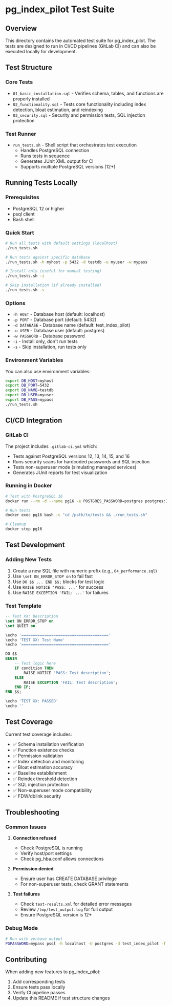 # pg_index_pilot Test Suite

## Overview

This directory contains the automated test suite for pg_index_pilot. The tests are designed to run in CI/CD pipelines (GitLab CI) and can also be executed locally for development.

## Test Structure

### Core Tests
- `01_basic_installation.sql` - Verifies schema, tables, and functions are properly installed
- `02_functionality.sql` - Tests core functionality including index detection, bloat estimation, and reindexing
- `03_security.sql` - Security and permission tests, SQL injection protection

### Test Runner
- `run_tests.sh` - Shell script that orchestrates test execution
  - Handles PostgreSQL connection
  - Runs tests in sequence
  - Generates JUnit XML output for CI
  - Supports multiple PostgreSQL versions (12+)

## Running Tests Locally

### Prerequisites
- PostgreSQL 12 or higher
- psql client
- Bash shell

### Quick Start
```bash
# Run all tests with default settings (localhost)
./run_tests.sh

# Run tests against specific database
./run_tests.sh -h myhost -p 5432 -d testdb -u myuser -w mypass

# Install only (useful for manual testing)
./run_tests.sh -i

# Skip installation (if already installed)
./run_tests.sh -s
```

### Options
- `-h HOST` - Database host (default: localhost)
- `-p PORT` - Database port (default: 5432)
- `-d DATABASE` - Database name (default: test_index_pilot)
- `-u USER` - Database user (default: postgres)
- `-w PASSWORD` - Database password
- `-i` - Install only, don't run tests
- `-s` - Skip installation, run tests only

### Environment Variables
You can also use environment variables:
```bash
export DB_HOST=myhost
export DB_PORT=5432
export DB_NAME=testdb
export DB_USER=myuser
export DB_PASS=mypass
./run_tests.sh
```

## CI/CD Integration

### GitLab CI
The project includes `.gitlab-ci.yml` which:
- Tests against PostgreSQL versions 12, 13, 14, 15, and 16
- Runs security scans for hardcoded passwords and SQL injection
- Tests non-superuser mode (simulating managed services)
- Generates JUnit reports for test visualization

### Running in Docker
```bash
# Test with PostgreSQL 16
docker run --rm -d --name pg16 -e POSTGRES_PASSWORD=postgres postgres:16-alpine

# Run tests
docker exec pg16 bash -c "cd /path/to/tests && ./run_tests.sh"

# Cleanup
docker stop pg16
```

## Test Development

### Adding New Tests
1. Create a new SQL file with numeric prefix (e.g., `04_performance.sql`)
2. Use `\set ON_ERROR_STOP on` to fail fast
3. Use `DO $$ ... END $$;` blocks for test logic
4. Use `RAISE NOTICE 'PASS: ...'` for success
5. Use `RAISE EXCEPTION 'FAIL: ...'` for failures

### Test Template
```sql
-- Test XX: Description
\set ON_ERROR_STOP on
\set QUIET on

\echo '======================================'
\echo 'TEST XX: Test Name'
\echo '======================================'

DO $$
BEGIN
    -- Test logic here
    IF condition THEN
        RAISE NOTICE 'PASS: Test description';
    ELSE
        RAISE EXCEPTION 'FAIL: Test description';
    END IF;
END $$;

\echo 'TEST XX: PASSED'
\echo ''
```

## Test Coverage

Current test coverage includes:
- ✅ Schema installation verification
- ✅ Function existence checks
- ✅ Permission validation
- ✅ Index detection and monitoring
- ✅ Bloat estimation accuracy
- ✅ Baseline establishment
- ✅ Reindex threshold detection
- ✅ SQL injection protection
- ✅ Non-superuser mode compatibility
- ✅ FDW/dblink security

## Troubleshooting

### Common Issues

1. **Connection refused**
   - Check PostgreSQL is running
   - Verify host/port settings
   - Check pg_hba.conf allows connections

2. **Permission denied**
   - Ensure user has CREATE DATABASE privilege
   - For non-superuser tests, check GRANT statements

3. **Test failures**
   - Check `test-results.xml` for detailed error messages
   - Review `/tmp/test_output.log` for full output
   - Ensure PostgreSQL version is 12+

### Debug Mode
```bash
# Run with verbose output
PGPASSWORD=mypass psql -h localhost -U postgres -d test_index_pilot -f 01_basic_installation.sql
```

## Contributing

When adding new features to pg_index_pilot:
1. Add corresponding tests
2. Ensure tests pass locally
3. Verify CI pipeline passes
4. Update this README if test structure changes